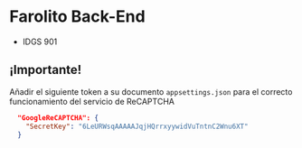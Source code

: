 # Farolito Back-End
- IDGS 901

## ¡Importante!
Añadir el siguiente token a su documento `appsettings.json` para el correcto funcionamiento del servicio de ReCAPTCHA

```appsettings.json
  "GoogleReCAPTCHA": {
    "SecretKey": "6LeURWsqAAAAAJqjHQrrxyywidVuTntnC2Wnu6XT"
  }
```
